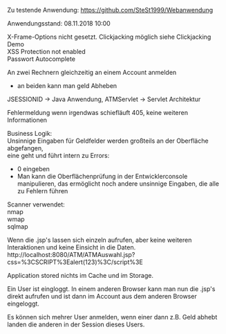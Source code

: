 Zu testende Anwendung:
https://github.com/SteSt1999/Webanwendung

Anwendungsstand: 08.11.2018 10:00  

X-Frame-Options nicht gesetzt. Clickjacking möglich siehe Clickjacking Demo  
XSS Protection not enabled  
Passwort Autocomplete  

An zwei Rechnern gleichzeitig an einem Account anmelden  
* an beiden kann man geld Abheben  

JSESSIONID -> Java Anwendung, 
ATMServlet -> Servlet Architektur  

Fehlermeldung wenn irgendwas schiefläuft 405, keine weiteren Informationen  


Business Logik:  
Unsinnige Eingaben für Geldfelder werden großteils an der Oberfläche abgefangen,  
eine geht und führt intern zu Errors:  
- 0 eingeben  
- Man kann die Oberflächenprüfung in der Entwicklerconsole manipulieren, das ermöglicht noch andere unsinnige Eingaben, die alle zu Fehlern führen


Scanner verwendet:  
nmap  
wmap  
sqlmap  

Wenn die .jsp's lassen sich einzeln aufrufen, aber keine weiteren Interaktionen und keine Einsicht in die Daten.
http://localhost:8080/ATM/ATMAuswahl.jsp?css=%3CSCRIPT%3Ealert(123)%3C/script%3E

Application stored nichts im Cache und im Storage.

Ein User ist eingloggt.
In einem anderen Browser kann man nun die .jsp's direkt aufrufen und ist dann im Account aus dem anderen Browser eingeloggt.

Es können sich mehrer User anmelden, wenn einer dann z.B. Geld abhebt landen die anderen in der Session dieses Users.

